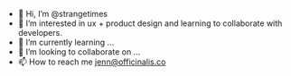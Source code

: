 - 👋 Hi, I’m @strangetimes
- 👀 I’m interested in ux + product design and learning to collaborate with developers. 
- 🌱 I’m currently learning ...
- 💞️ I’m looking to collaborate on ...
- 📫 How to reach me jenn@officinalis.co

<!---
strangetimes/strangetimes is a ✨ special ✨ repository because its `README.md` (this file) appears on your GitHub profile.
You can click the Preview link to take a look at your changes.
--->
